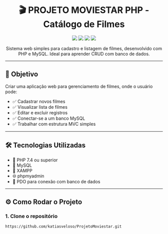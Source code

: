 <h1 align="center">🎬 PROJETO MOVIESTAR PHP - Catálogo de Filmes</h1>

<p align="center">
  <img src="https://img.shields.io/badge/PHP-7.4+-blue?style=for-the-badge" />
  <img src="https://img.shields.io/badge/MySQL-8.0+-orange?style=for-the-badge" />
  <img src="https://img.shields.io/badge/XAMPP+-red?style=for-the-badge" />
  <img src="https://img.shields.io/badge/Status-Em%20Desenvolvimento-yellow?style=for-the-badge" />
    
</p>

<p align="center">
  Sistema web simples para cadastro e listagem de filmes, desenvolvido com PHP e MySQL. Ideal para aprender CRUD com banco de dados.
</p>

---

## 🎯 Objetivo

Criar uma aplicação web para gerenciamento de filmes, onde o usuário pode:

- ✅ Cadastrar novos filmes
- ✅ Visualizar lista de filmes
- ✅ Editar e excluir registros
- ✅ Conectar-se a um banco MySQL
- ✅ Trabalhar com estrutura MVC simples

---

## 🛠 Tecnologias Utilizadas

- 🐘 PHP 7.4 ou superior
- 🐬 MySQL
- 🎨 XAMPP
- 🌐 phpmyadmin
- 🔀 PDO para conexão  com banco de dados

---

## ⚙️ Como Rodar o Projeto

### 1. Clone o repositório

```bash
https://github.com/katiasveloso/ProjetoMoviestar.git
